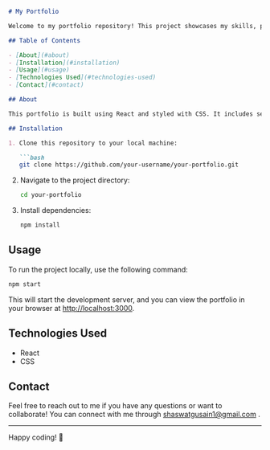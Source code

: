 ```markdown
# My Portfolio

Welcome to my portfolio repository! This project showcases my skills, projects, and experiences. Feel free to explore the code and learn more about me.

## Table of Contents

- [About](#about)
- [Installation](#installation)
- [Usage](#usage)
- [Technologies Used](#technologies-used)
- [Contact](#contact)

## About

This portfolio is built using React and styled with CSS. It includes sections for my bio, projects, skills, and contact information.

## Installation

1. Clone this repository to your local machine:

   ```bash
   git clone https://github.com/your-username/your-portfolio.git
   ```

2. Navigate to the project directory:

   ```bash
   cd your-portfolio
   ```

3. Install dependencies:

   ```bash
   npm install
   ```

## Usage

To run the project locally, use the following command:

```bash
npm start
```

This will start the development server, and you can view the portfolio in your browser at [http://localhost:3000](http://localhost:3000).

## Technologies Used

- React
- CSS

## Contact

Feel free to reach out to me if you have any questions or want to collaborate! You can connect with me through shaswatgusain1@gmail.com .

---
Happy coding! 🚀
```
